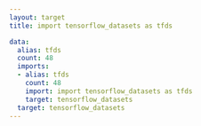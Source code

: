 ```yaml
---
layout: target
title: import tensorflow_datasets as tfds

data:
  alias: tfds
  count: 48
  imports:
  - alias: tfds
    count: 48
    import: import tensorflow_datasets as tfds
    target: tensorflow_datasets
  target: tensorflow_datasets
---
```

